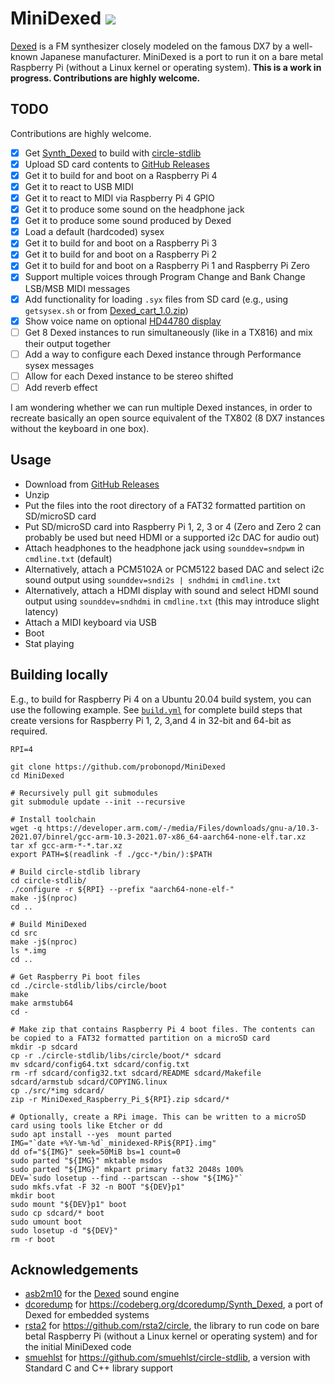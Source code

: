 # MiniDexed ![](https://github.com/probonopd/MiniDexed/actions/workflows/build.yml/badge.svg)

[Dexed](https://asb2m10.github.io/dexed/) is a FM synthesizer closely modeled on the famous DX7 by a well-known Japanese manufacturer. MiniDexed is a port to run it on a bare metal Raspberry Pi (without a Linux kernel or operating system). __This is a work in progress. Contributions are highly welcome.__

## TODO

 Contributions are highly welcome.

- [x] Get [Synth_Dexed](https://codeberg.org/dcoredump/Synth_Dexed) to build with [circle-stdlib](https://github.com/smuehlst/circle-stdlib)
- [x] Upload SD card contents to [GitHub Releases](../../releases)
- [x] Get it to build for and boot on a Raspberry Pi 4
- [x] Get it to react to USB MIDI
- [x] Get it to react to MIDI via Raspberry Pi 4 GPIO
- [x] Get it to produce some sound on the headphone jack
- [x] Get it to produce some sound produced by Dexed
- [x] Load a default (hardcoded) sysex
- [x] Get it to build for and boot on a Raspberry Pi 3
- [x] Get it to build for and boot on a Raspberry Pi 2
- [x] Get it to build for and boot on a Raspberry Pi 1 and Raspberry Pi Zero
- [x] Support multiple voices through Program Change and Bank Change LSB/MSB MIDI messages
- [x] Add functionality for loading `.syx` files from SD card (e.g., using `getsysex.sh` or from [Dexed_cart_1.0.zip](http://hsjp.eu/downloads/Dexed/Dexed_cart_1.0.zip))
- [x] Show voice name on optional [HD44780 display](https://www.berrybase.de/sensoren-module/displays/alphanumerische-displays/alphanumerisches-lcd-16x2-gr-252-n/gelb)
- [ ] Get 8 Dexed instances to run simultaneously (like in a TX816) and mix their output together
- [ ] Add a way to configure each Dexed instance through Performance sysex messages
- [ ] Allow for each Dexed instance to be stereo shifted
- [ ] Add reverb effect

I am wondering whether we can run multiple Dexed instances, in order to recreate basically an open source equivalent of the TX802 (8 DX7 instances without the keyboard in one box).

## Usage

* Download from [GitHub Releases](../../releases)
* Unzip
* Put the files into the root directory of a FAT32 formatted partition on SD/microSD card
* Put SD/microSD card into Raspberry Pi 1, 2, 3 or 4 (Zero and Zero 2 can probably be used but need HDMI or a supported i2c DAC for audio out)
* Attach headphones to the headphone jack using `sounddev=sndpwm` in `cmdline.txt` (default)
* Alternatively, attach a  PCM5102A or PCM5122 based DAC and select i2c sound output using `sounddev=sndi2s | sndhdmi` in `cmdline.txt`
* Alternatively, attach a HDMI display with sound and select HDMI sound output using `sounddev=sndhdmi` in `cmdline.txt` (this may introduce slight latency)
* Attach a MIDI keyboard via USB
* Boot
* Stat playing

## Building locally

E.g., to build for Raspberry Pi 4 on a Ubuntu 20.04 build system, you can use the following example. See [`build.yml`](../../tree/main/.github/workflows/build.yml) for complete build steps that create versions for Raspberry Pi 1, 2, 3,and 4 in 32-bit and 64-bit as required.

```
RPI=4

git clone https://github.com/probonopd/MiniDexed
cd MiniDexed

# Recursively pull git submodules
git submodule update --init --recursive

# Install toolchain
wget -q https://developer.arm.com/-/media/Files/downloads/gnu-a/10.3-2021.07/binrel/gcc-arm-10.3-2021.07-x86_64-aarch64-none-elf.tar.xz
tar xf gcc-arm-*-*.tar.xz 
export PATH=$(readlink -f ./gcc-*/bin/):$PATH

# Build circle-stdlib library
cd circle-stdlib/
./configure -r ${RPI} --prefix "aarch64-none-elf-"
make -j$(nproc)
cd ..

# Build MiniDexed
cd src
make -j$(nproc)
ls *.img
cd ..

# Get Raspberry Pi boot files
cd ./circle-stdlib/libs/circle/boot
make
make armstub64
cd -

# Make zip that contains Raspberry Pi 4 boot files. The contents can be copied to a FAT32 formatted partition on a microSD card
mkdir -p sdcard
cp -r ./circle-stdlib/libs/circle/boot/* sdcard
mv sdcard/config64.txt sdcard/config.txt
rm -rf sdcard/config32.txt sdcard/README sdcard/Makefile sdcard/armstub sdcard/COPYING.linux
cp ./src/*img sdcard/
zip -r MiniDexed_Raspberry_Pi_${RPI}.zip sdcard/*

# Optionally, create a RPi image. This can be written to a microSD card using tools like Etcher or dd
sudo apt install --yes  mount parted
IMG="`date +%Y-%m-%d`_minidexed-RPi${RPI}.img"
dd of="${IMG}" seek=50MiB bs=1 count=0
sudo parted "${IMG}" mktable msdos
sudo parted "${IMG}" mkpart primary fat32 2048s 100%
DEV=`sudo losetup --find --partscan --show "${IMG}"`
sudo mkfs.vfat -F 32 -n BOOT "${DEV}p1"
mkdir boot
sudo mount "${DEV}p1" boot
sudo cp sdcard/* boot
sudo umount boot
sudo losetup -d "${DEV}"
rm -r boot
```

## Acknowledgements

* [asb2m10](https://github.com/asb2m10/dexed) for the [Dexed](https://github.com/asb2m10/dexed) sound engine
* [dcoredump](https://github.com/dcoredump) for https://codeberg.org/dcoredump/Synth_Dexed, a port of Dexed for embedded systems
* [rsta2](https://github.com/rsta2) for https://github.com/rsta2/circle, the library to run code on bare betal Raspberry Pi (without a Linux kernel or operating system) and for the initial MiniDexed code 
* [smuehlst](https://github.com/smuehlst) for https://github.com/smuehlst/circle-stdlib, a version with Standard C and C++ library support
